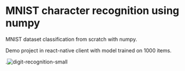# MNIST character recognition using numpy
MNIST dataset classification from scratch with numpy.

Demo project in react-native client with model trained on 1000 items.

.![digit-recognition-small](https://user-images.githubusercontent.com/50377678/165001992-3ebf1941-770d-42bf-a7f0-65e4724c8821.gif)
